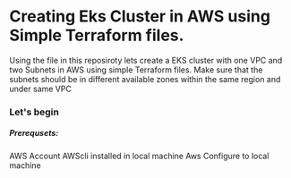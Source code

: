 <h1>Creating Eks Cluster in AWS using Simple Terraform files.</h1>

Using the file in this reposiroty lets create a EKS cluster with one VPC and two Subnets in AWS using simple Terraform files.
Make sure that the subnets should be in different available zones within the same region and under same VPC

<h3> Let's begin </h3>

<h5>Prerequsets:</h5>
   AWS Account
   AWScli installed in local machine
   Aws Configure to local machine 
   
    

